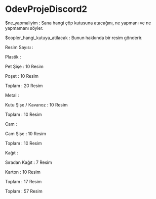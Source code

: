 # OdevProjeDiscord2
$ne_yapmaliyim <resim> : Sana hangi çöp kutusuna atacağını, ne yapmanı ve ne yapmamanı söyler.

$copler_hangi_kutuya_atilacak : Bunun hakkında bir resim gönderir.

Resim Sayısı :

Plastik :

Pet Şişe : 10 Resim

Poşet : 10 Resim

Toplam : 20 Resim

Metal :

Kutu Şişe / Kavanoz : 10 Resim

Toplam : 10 Resim

Cam :

Cam Şişe : 10 Resim

Toplam : 10 Resim

Kağıt :

Sıradan Kağıt : 7 Resim

Karton : 10 Resim

Toplam : 17 Resim

Toplam : 57 Resim
